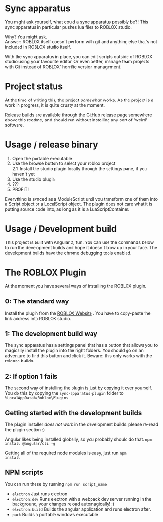 # Sync apparatus
You might ask yourself, what could a sync apparatus possibly be?!
This sync apparatus in particular pushes lua files to ROBLOX studio.

Why? You might ask.<br>
Answer: ROBLOX itself doesn't perform with git and anything else that's not
included in ROBLOX studio itself.

With the sync apparatus in place, you can edit scripts outside of ROBLOX studio
using your favourite editor. Or even better, manage team projects with Git
instead of ROBLOX' horrific version management.

# Project status
At the time of writing this, the project _somewhat_ works. As the project is a
work in progress, it is quite crusty at the moment.

Release builds are available through the GitHub release page somewhere above
this readme, and should run without installing any sort of 'weird' software.

# Usage / release binary
1. Open the portable executable
2. Use the browse button to select your roblox project<br>
	2.1. Install the studio plugin locally through the settings pane,
	if you haven't yet
3. Use the studio plugin
4. ???
5. PROFIT!

Everything is synced as a ModuleScript until you transform one of them into
a Script object or a LocalScript object. The plugin does not care what it
is putting source code into, as long as it is a LuaScriptContainer.

# Usage / Development build
This project is built with Angular 2, fun. You can use the commands below to
run the development builds and hope it doesn't blow up in your face. The
development builds have the chrome debugging tools enabled.

# The ROBLOX Plugin
At the moment you have several ways of installing the ROBLOX plugin.

## 0: The standard way
Install the plugin from the
[ROBLOX Website](https://www.roblox.com/library/886801297/Sync-apparatus-plugin)
. You have to copy-paste the link address into ROBLOX studio.

## 1: The development build way
The sync apparatus has a settings panel that has a button that allows you to
magically install the plugin into the right folders. You should go on an
adventure to find this button and click it. Beware: this only works with
the release builds.

## 2: If option 1 fails
The second way of installing the plugin is just by copying it over yourself.
You do this by copying the <code>sync-apparatus-plugin</code> folder to
<code>%LocalAppData%\\Roblox\\Plugins</code>

## Getting started with the development builds
The plugin installer _does not work_ in the development builds. please re-read
the plugin section :)

Angular likes being installed globally, so you probably should do that.
<code>npm install @angular/cli -g</code>

Getting all of the required node modules is easy, just run
<code>npm install</code>

## NPM scripts
You can run these by running <code>npm run script_name</code>
* <code>electron</code> Just runs electron
* <code>electron:dev</code> Runs electron with a webpack dev server running in
the background, your changes reload automagically! :)
* <code>electron:build</code> Builds the angular application and runs electron
after.
* <code>pack</code> Builds a portable windows executable
